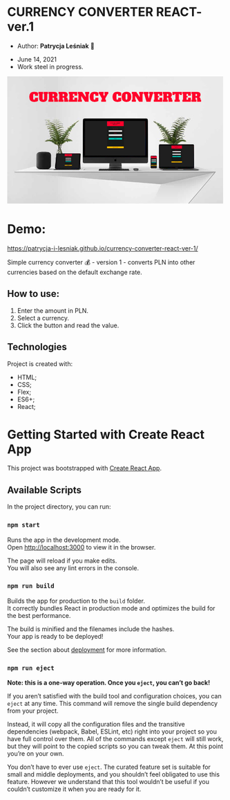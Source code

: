 # CURRENCY CONVERTER REACT- ver.1

* Author: **Patrycja Leśniak** :hibiscus:

- June 14, 2021
- Work steel in progress.

![Screen](readmeImage.jpg)

# Demo: 
https://patrycja-i-lesniak.github.io/currency-converter-react-ver-1/

Simple currency converter :moneybag: - version 1 - converts PLN into other currencies based on the default exchange rate.


## How to use:

1. Enter the amount in PLN.
2. Select a currency.
3. Click the button and read the value.

## Technologies

Project is created with:

- HTML;
- CSS;
- Flex;
- ES6+;
- React;

# Getting Started with Create React App

This project was bootstrapped with [Create React App](https://github.com/facebook/create-react-app).

## Available Scripts

In the project directory, you can run:

### `npm start`

Runs the app in the development mode.\
Open [http://localhost:3000](http://localhost:3000) to view it in the browser.

The page will reload if you make edits.\
You will also see any lint errors in the console.

### `npm run build`

Builds the app for production to the `build` folder.\
It correctly bundles React in production mode and optimizes the build for the best performance.

The build is minified and the filenames include the hashes.\
Your app is ready to be deployed!

See the section about [deployment](https://facebook.github.io/create-react-app/docs/deployment) for more information.

### `npm run eject`

**Note: this is a one-way operation. Once you `eject`, you can’t go back!**

If you aren’t satisfied with the build tool and configuration choices, you can `eject` at any time. This command will remove the single build dependency from your project.

Instead, it will copy all the configuration files and the transitive dependencies (webpack, Babel, ESLint, etc) right into your project so you have full control over them. All of the commands except `eject` will still work, but they will point to the copied scripts so you can tweak them. At this point you’re on your own.

You don’t have to ever use `eject`. The curated feature set is suitable for small and middle deployments, and you shouldn’t feel obligated to use this feature. However we understand that this tool wouldn’t be useful if you couldn’t customize it when you are ready for it.
